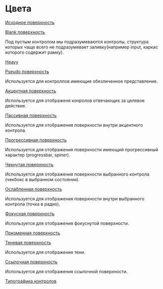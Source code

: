 # Цвета

[Исходное поверхность](%D0%A6%D0%B2%D0%B5%D1%82%D0%B0%20c79c85b0fd3a49f1b24b5f242d6e0544/%D0%98%D1%81%D1%85%D0%BE%D0%B4%D0%BD%D0%BE%D0%B5%20%D0%BF%D0%BE%D0%B2%D0%B5%D1%80%D1%85%D0%BD%D0%BE%D1%81%D1%82%D1%8C%20d2397ec9adda449e982613278f73e537.csv)

[Blank поверхность](%D0%A6%D0%B2%D0%B5%D1%82%D0%B0%20c79c85b0fd3a49f1b24b5f242d6e0544/Blank%20%D0%BF%D0%BE%D0%B2%D0%B5%D1%80%D1%85%D0%BD%D0%BE%D1%81%D1%82%D1%8C%20bcf744b48b5c4a7884e20521e9e00760.csv)

Под пустым контролом мы подразумеваются контролы, структура которых чаще всего не подразумевает заливку\(например input, каркас которого содержит рамку).

[Heavy ](%D0%A6%D0%B2%D0%B5%D1%82%D0%B0%20c79c85b0fd3a49f1b24b5f242d6e0544/Heavy%20f2720203470c447a9de7327fa649ff5a.csv)

[Pseudo поверхность](%D0%A6%D0%B2%D0%B5%D1%82%D0%B0%20c79c85b0fd3a49f1b24b5f242d6e0544/Pseudo%20%D0%BF%D0%BE%D0%B2%D0%B5%D1%80%D1%85%D0%BD%D0%BE%D1%81%D1%82%D1%8C%2087cff147a39b42d69cb8e7de3c2e652e.csv)

Используется для контроллов имеющие обезличенное представление.

[Акцентная поверхность](%D0%A6%D0%B2%D0%B5%D1%82%D0%B0%20c79c85b0fd3a49f1b24b5f242d6e0544/%D0%90%D0%BA%D1%86%D0%B5%D0%BD%D1%82%D0%BD%D0%B0%D1%8F%20%D0%BF%D0%BE%D0%B2%D0%B5%D1%80%D1%85%D0%BD%D0%BE%D1%81%D1%82%D1%8C%206dd417f3152e4e188609c19aaccd47e4.csv)

Используется для отображеня конролов отвечающих за целевое действие.

[Пассивная поверхность](%D0%A6%D0%B2%D0%B5%D1%82%D0%B0%20c79c85b0fd3a49f1b24b5f242d6e0544/%D0%9F%D0%B0%D1%81%D1%81%D0%B8%D0%B2%D0%BD%D0%B0%D1%8F%20%D0%BF%D0%BE%D0%B2%D0%B5%D1%80%D1%85%D0%BD%D0%BE%D1%81%D1%82%D1%8C%2052e20a0cb35e4e788fc1db8df2d790a6.csv)

Используется для отображения поверхности внутри акцентного контрола.

[Прогрессивная поверхность](%D0%A6%D0%B2%D0%B5%D1%82%D0%B0%20c79c85b0fd3a49f1b24b5f242d6e0544/%D0%9F%D1%80%D0%BE%D0%B3%D1%80%D0%B5%D1%81%D1%81%D0%B8%D0%B2%D0%BD%D0%B0%D1%8F%20%D0%BF%D0%BE%D0%B2%D0%B5%D1%80%D1%85%D0%BD%D0%BE%D1%81%D1%82%D1%8C%2039afe9882c7c44e8b53bbc65b904f22f.csv)

Используется для отображения поверхности имеющий прогрессивный характер (progressbar, spiner).

[Чекнутая поверхность](%D0%A6%D0%B2%D0%B5%D1%82%D0%B0%20c79c85b0fd3a49f1b24b5f242d6e0544/%D0%A7%D0%B5%D0%BA%D0%BD%D1%83%D1%82%D0%B0%D1%8F%20%D0%BF%D0%BE%D0%B2%D0%B5%D1%80%D1%85%D0%BD%D0%BE%D1%81%D1%82%D1%8C%202ff227801a1e4d0ebd66f9ee04572e50.csv)

Используется для отображения поверхности выбранного контрола (чекбокс в выбранном состоянии).

[Ослабленная поверхность](%D0%A6%D0%B2%D0%B5%D1%82%D0%B0%20c79c85b0fd3a49f1b24b5f242d6e0544/%D0%9E%D1%81%D0%BB%D0%B0%D0%B1%D0%BB%D0%B5%D0%BD%D0%BD%D0%B0%D1%8F%20%D0%BF%D0%BE%D0%B2%D0%B5%D1%80%D1%85%D0%BD%D0%BE%D1%81%D1%82%D1%8C%209a637d397f2941aa8db2c4e887dc80a7.csv)

Используется для отображения поверхности внутри выбранного контрола (точка в радио).

[Фокусная поверхность](%D0%A6%D0%B2%D0%B5%D1%82%D0%B0%20c79c85b0fd3a49f1b24b5f242d6e0544/%D0%A4%D0%BE%D0%BA%D1%83%D1%81%D0%BD%D0%B0%D1%8F%20%D0%BF%D0%BE%D0%B2%D0%B5%D1%80%D1%85%D0%BD%D0%BE%D1%81%D1%82%D1%8C%20a0636e561f494ada9642bde3db44ea95.csv)

Используется для отображения фокуснутой поверхности.

[Призменная поверхность](%D0%A6%D0%B2%D0%B5%D1%82%D0%B0%20c79c85b0fd3a49f1b24b5f242d6e0544/%D0%9F%D1%80%D0%B8%D0%B7%D0%BC%D0%B5%D0%BD%D0%BD%D0%B0%D1%8F%20%D0%BF%D0%BE%D0%B2%D0%B5%D1%80%D1%85%D0%BD%D0%BE%D1%81%D1%82%D1%8C%209c4151f450e4441d842bef400ed27891.csv)

[Теневая поверхность](%D0%A6%D0%B2%D0%B5%D1%82%D0%B0%20c79c85b0fd3a49f1b24b5f242d6e0544/%D0%A2%D0%B5%D0%BD%D0%B5%D0%B2%D0%B0%D1%8F%20%D0%BF%D0%BE%D0%B2%D0%B5%D1%80%D1%85%D0%BD%D0%BE%D1%81%D1%82%D1%8C%2034909e787d50466687332374a47cd6df.csv)

Используется для отображения тени.

[Ссылочная поверхность](%D0%A6%D0%B2%D0%B5%D1%82%D0%B0%20c79c85b0fd3a49f1b24b5f242d6e0544/%D0%A1%D1%81%D1%8B%D0%BB%D0%BE%D1%87%D0%BD%D0%B0%D1%8F%20%D0%BF%D0%BE%D0%B2%D0%B5%D1%80%D1%85%D0%BD%D0%BE%D1%81%D1%82%D1%8C%2043813a6811364850bd9b52d7ed07cb4f.csv)

Используется для отображения ссылочной поверхности.

[Типографика контролов](%D0%A6%D0%B2%D0%B5%D1%82%D0%B0%20c79c85b0fd3a49f1b24b5f242d6e0544/%D0%A2%D0%B8%D0%BF%D0%BE%D0%B3%D1%80%D0%B0%D1%84%D0%B8%D0%BA%D0%B0%20%D0%BA%D0%BE%D0%BD%D1%82%D1%80%D0%BE%D0%BB%D0%BE%D0%B2%2089549b6a8cf04285bb4d860676cc6a35.csv)